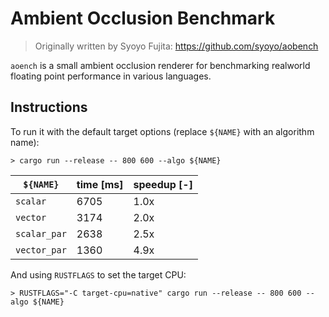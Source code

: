 # Ambient Occlusion Benchmark

> Originally written by Syoyo Fujita: https://github.com/syoyo/aobench

`aoench` is a small ambient occlusion renderer for benchmarking realworld
floating point performance in various languages.

## Instructions


To run it with the default target options (replace `${NAME}` with an algorithm name):

```
> cargo run --release -- 800 600 --algo ${NAME}
```

|  `${NAME}`   | time [ms] | speedup [-] |
|--------------|-----------|-------------|
| `scalar`     |      6705 |     1.0x    |
| `vector`     |      3174 |     2.0x    |
| `scalar_par` |      2638 |     2.5x    |
| `vector_par` |      1360 |     4.9x    |

And using `RUSTFLAGS` to set the target CPU:

```
> RUSTFLAGS="-C target-cpu=native" cargo run --release -- 800 600 --algo ${NAME}
```

